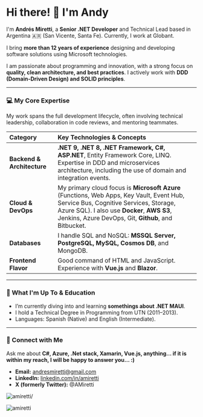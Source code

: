 # Hi there! 👋 I'm Andy

I'm **Andrés Miretti**, a **Senior .NET Developer** and Technical Lead based in Argentina 🇦🇷 (San Vicente, Santa Fe). Currently, I work at Globant.

I bring **more than 12 years of experience** designing and developing software solutions using Microsoft technologies.

I am passionate about programming and innovation, with a strong focus on **quality, clean architecture, and best practices**. I actively work with **DDD (Domain-Driven Design) and SOLID principles**.

---

### 💻 My Core Expertise

My work spans the full development lifecycle, often involving technical leadership, collaboration in code reviews, and mentoring teammates.

| Category | Key Technologies & Concepts |
| :--- | :--- |
| **Backend & Architecture** | **.NET 9, .NET 8, .NET Framework, C#, ASP.NET**, Entity Framework Core, LINQ. Expertise in DDD and microservices architecture, including the use of domain and integration events. |
| **Cloud & DevOps** | My primary cloud focus is **Microsoft Azure** (Functions, Web Apps, Key Vault, Event Hub, Service Bus, Cognitive Services, Storage, Azure SQL). I also use **Docker**, **AWS S3**, Jenkins, Azure DevOps, Git, **Github**, and Bitbucket. |
| **Databases** | I handle SQL and NoSQL: **MSSQL Server, PostgreSQL, MySQL, Cosmos DB**, and MongoDB. |
| **Frontend Flavor** | Good command of HTML and JavaScript. Experience with **Vue.js** and **Blazor**. |

---

### 🌱 What I'm Up To & Education

*   I’m currently diving into and learning **somethings about .NET MAUI**.
*   I hold a Technical Degree in Programming from UTN (2011–2013).
*   Languages: Spanish (Native) and English (Intermediate).

---

### 💬 Connect with Me

Ask me about **C#, Azure, .Net stack, Xamarin, Vue.js, anything... if it is within my reach, I will be happy to answer you... :)**

*   **Email:** andresmiretti@gmail.com
*   **LinkedIn:** [linkedin.com/in/amiretti](https://www.linkedin.com/in/amiretti)
*   **X (formerly Twitter):** @AMiretti


<p align="left"> <img src=https://komarev.com/ghpvc/?username=amiretti alt=amiretti/> </p>
<p><img align="center" src="https://github-readme-stats.vercel.app/api/top-langs?username=amiretti&show_icons=true&locale=en&layout=compact" alt="amiretti" /></p>
